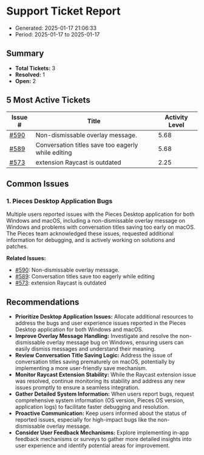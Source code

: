 # Support Ticket Report
- Generated: 2025-01-17 21:06:33
- Period: 2025-01-17 to 2025-01-17

## Summary
- **Total Tickets:** 3
- **Resolved:** 1
- **Open:** 2

## 5 Most Active Tickets
| Issue # | Title | Activity Level |
|---------|-------|----------------|
| [#590](https://github.com/pieces-app/support/issues/590) | Non-dismissable overlay message. | 5.68 |
| [#589](https://github.com/pieces-app/support/issues/589) | Conversation titles save too eagerly while editing | 5.68 |
| [#573](https://github.com/pieces-app/support/issues/573) | extension Raycast is outdated | 2.25 |

## Common Issues
### 1. Pieces Desktop Application Bugs
Multiple users reported issues with the Pieces Desktop application for both Windows and macOS, including a non-dismissable overlay message on Windows and problems with conversation titles saving too early on macOS. The Pieces team acknowledged these issues, requested additional information for debugging, and is actively working on solutions and patches.

**Related Issues:**
- [#590](https://github.com/pieces-app/support/issues/590): Non-dismissable overlay message.
- [#589](https://github.com/pieces-app/support/issues/589): Conversation titles save too eagerly while editing
- [#573](https://github.com/pieces-app/support/issues/573): extension Raycast is outdated


## Recommendations
- **Prioritize Desktop Application Issues:** Allocate additional resources to address the bugs and user experience issues reported in the Pieces Desktop application for both Windows and macOS.
- **Improve Overlay Message Handling:** Investigate and resolve the non-dismissable overlay message bug on Windows, ensuring users can easily dismiss messages and understand their meaning.
- **Review Conversation Title Saving Logic:** Address the issue of conversation titles saving prematurely on macOS, potentially by implementing a more user-friendly save mechanism.
- **Monitor Raycast Extension Stability:** While the Raycast extension issue was resolved, continue monitoring its stability and address any new issues promptly to ensure a seamless integration.
- **Gather Detailed System Information:** When users report bugs, request comprehensive system information (OS version, Pieces OS version, application logs) to facilitate faster debugging and resolution.
- **Proactive Communication:** Keep users informed about the status of reported issues, especially for high-impact bugs like the non-dismissable overlay message.
- **Consider User Feedback Mechanisms:** Explore implementing in-app feedback mechanisms or surveys to gather more detailed insights into user experience and identify potential areas for improvement.
